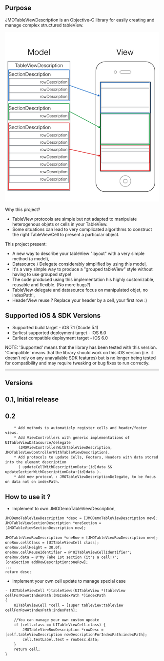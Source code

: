 Purpose
--------------
JMOTableViewDescription is an Objective-C library for easily creating and manage complex structured tableView.

![Image](screenshots/concept.png)

Why this project?
* TableView protocols are simple but not adapted to manipulate heterogenous objets or cells in your TableView.
* Some situations can lead to very complicated algorithms to construct the right TableViewCell to present a particular object.

This project present:
* A new way to describe your tableView "layout" with a very simple method (a model),
* Datasource / Delegate considerably simplified by using this model,
* It's a very simple way to produce a "grouped tableView" style without having to use grouped stype!
* The code produced using this implementation his highly customizable, reusable and flexible. (No more bugs?)
* TableView delegate and datasource focus on manipulated objet, no indexPath!, 
* HeaderView reuse ? Replace your header by a cell, your first row :) 

Supported iOS & SDK Versions
-----------------------------

* Supported build target - iOS 7.1 (Xcode 5.1)
* Earliest supported deployment target - iOS 6.0
* Earliest compatible deployment target - iOS 6.0

NOTE: 'Supported' means that the library has been tested with this version. 'Compatible' means that the library should work on this iOS version (i.e. it doesn't rely on any unavailable SDK features) but is no longer being tested for compatibility and may require tweaking or bug fixes to run correctly.


------------------

Versions
------------------

## 0.1, Initial release
## 0.2  
        * Add methods to automaticly register cells and header/footer views.
        * Add ViewControllers with generic implementations of UITableViewDatasource/delegate
          (JMOViewControllerWithTableViewDescription, JMOTableViewControllerWithTableViewDescription).
        * Add protocols to update Cells, Footers, Headers with data stored into the element description
          ( updateCellWithDescriptionData:(id)data && updateSectionWithDescriptionData:(id)data ).
        * Add new protocol : JMOTableViewDescriptionDelegate, to be focus on data not on indexPath.

How to use it ?
------------------
 * Implement to own JMODemoTableViewDescription,
```objc
JMODemoTableViewDescription *desc = [JMODemoTableViewDescription new];
JMOTableViewSectionDescription *oneSection = [JMOTableViewSectionDescription new];

JMOTableViewRowDescription *oneRow = [JMOTableViewRowDescription new];
oneRow.cellClass = [UITableViewCell class];
oneRow.cellHeight = 30.0f;
oneRow.cellReuseIdentifier = @"UITableViewCellIdentifier";
oneRow.data = @"My Fake 1st section (it's a cell!)";
[oneSection addRowDescription:oneRow];
...
return desc;
```

 * Implement your own cell update to manage special case
```objc
- (UITableViewCell *)tableView:(UITableView *)tableView cellForRowAtIndexPath:(NSIndexPath *)indexPath
{
    UITableViewCell *cell = [super tableView:tableView cellForRowAtIndexPath:indexPath];
    
    //You can manage your own custom update
    if (cell.class == UITableViewCell.class) {
        JMOTableViewRowDescription *rowDesc = [self.tableViewDescription rowDescriptionForIndexPath:indexPath];
        cell.textLabel.text = rowDesc.data;
    } 
    return cell;
}
```


